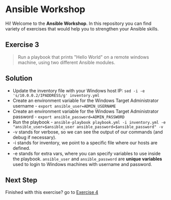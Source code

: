 # Ansible Workshop

Hi! Welcome to the **Ansible Workshop**. In this repository you can find variety of exercises that would help you to strengthen your Ansible skills.

## Exercise 3

> Run a playbook that prints "Hello World" on a remote windows machine, using two different Ansible modules.

## Solution

- Update the inventory file with your Windows host IP: `sed -i -e 's/10.0.0.2/IPADDRESS/g' inventory.yml`
- Create an environment variable for the Windows Target Administrator username - `export ansible_user=ADMIN_USERNAME`
- Create an environment variable for the Windows Target Administrator password - `export ansible_password=ADMIN_PASSWORD`
- Run the playbook - `ansible-playbook playbook.yml -i inventory.yml -e "ansible_user=$ansible_user ansible_password=$ansible_password" -v`
- -v stands for verbose, so we can see the output of our commands (and debug if necessary).
- -i stands for inventory, we point to a specific file where our hosts are defined.
- -e stands for extra vars, where you can specify variables to use inside the playbook. `ansible_user` and `ansible_password` are **unique variables** used to login to Windows machines with username and password.

## Next Step

Finished with this exercise? go to [Exercise 4](../exercise-4)
